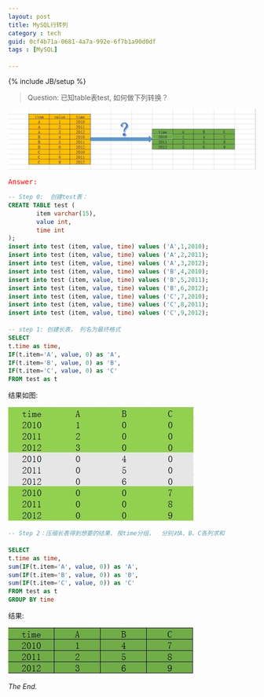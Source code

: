 ```yaml
---
layout: post
title: MySQL行转列
category : tech
guid: 0cf4b71a-0681-4a7a-992e-6f7b1a90d0df
tags : [MySQL]

---
```

{% include JB/setup %}

> Question: 已知table表test, 如何做下列转换？

![mysql-row-col-question](/assets/images/mysql/mysql-row-col-question.jpg)

<font color="red"><pre>Answer:</pre></font>


```sql
-- Step 0:  创建test表：
CREATE TABLE test (
        item varchar(15),
        value int,
        time int
);
insert into test (item, value, time) values ('A',1,2010);
insert into test (item, value, time) values ('A',2,2011);
insert into test (item, value, time) values ('A',3,2012);
insert into test (item, value, time) values ('B',4,2010);
insert into test (item, value, time) values ('B',5,2011);
insert into test (item, value, time) values ('B',6,2012);
insert into test (item, value, time) values ('C',7,2010);
insert into test (item, value, time) values ('C',8,2011);
insert into test (item, value, time) values ('C',9,2012);

-- step 1: 创建长表， 列名为最终格式
SELECT
t.time as time,
IF(t.item='A', value, 0) as 'A',
IF(t.item='B', value, 0) as 'B',
IF(t.item='C', value, 0) as 'C'
FROM test as t

```
结果如图:

![mysql-row-col-step1](/assets/images/mysql/mysql-row-col-step1.jpg)


```sql
-- Step 2：压缩长表得到想要的结果. 按time分组，  分别对A、B、C各列求和

SELECT
t.time as time,
sum(IF(t.item='A', value, 0)) as 'A',
sum(IF(t.item='B', value, 0)) as 'B',
sum(IF(t.item='C', value, 0)) as 'C'
FROM test as t
GROUP BY time
```

结果:

![mysql-row-col-result](/assets/images/mysql/mysql-row-col-result.jpg)


*The End.*
